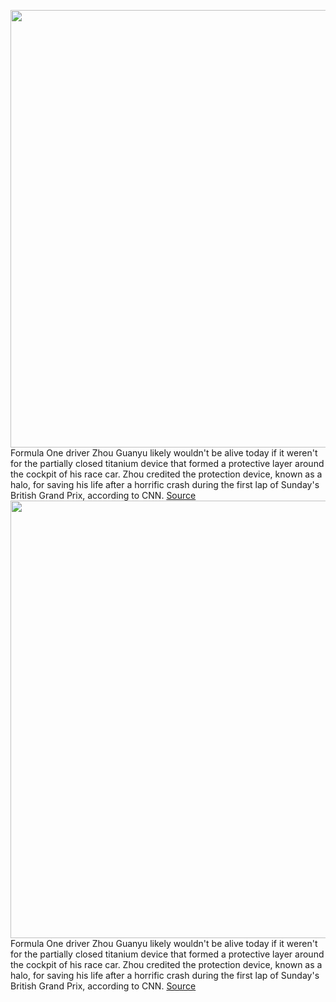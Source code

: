 <img src='https://cdn.vox-cdn.com/thumbor/OVHkke2hkR4nn6Hb50njJYVfXCI=/0x0:3500x2335/1200x800/filters:focal(1470x888:2030x1448)/cdn.vox-cdn.com/uploads/chorus_image/image/71045278/1406611190.0.jpg' width='700px' /><br/>
Formula One driver Zhou Guanyu likely wouldn't be alive today if it weren't for the partially closed titanium device that formed a protective layer around the cockpit of his race car. Zhou credited the protection device, known as a halo, for saving his life after a horrific crash during the first lap of Sunday's British Grand Prix, according to CNN.
<a href='https://www.theverge.com/2022/7/4/23194215/formula-one-zhou-guanyu-halo-crash-survive'> Source <a/><img src='https://cdn.vox-cdn.com/thumbor/OVHkke2hkR4nn6Hb50njJYVfXCI=/0x0:3500x2335/1200x800/filters:focal(1470x888:2030x1448)/cdn.vox-cdn.com/uploads/chorus_image/image/71045278/1406611190.0.jpg' width='700px' /><br/>
Formula One driver Zhou Guanyu likely wouldn't be alive today if it weren't for the partially closed titanium device that formed a protective layer around the cockpit of his race car. Zhou credited the protection device, known as a halo, for saving his life after a horrific crash during the first lap of Sunday's British Grand Prix, according to CNN.
<a href='https://www.theverge.com/2022/7/4/23194215/formula-one-zhou-guanyu-halo-crash-survive'> Source <a/>